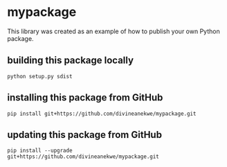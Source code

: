 # mypackage
This library was created as an example of how to publish your own Python package.

## building this package locally
`python setup.py sdist`

## installing this package from GitHub
`pip install git+https://github.com/divineanekwe/mypackage.git`

## updating this package from GitHub
`pip install --upgrade git+https://github.com/divineanekwe/mypackage.git`